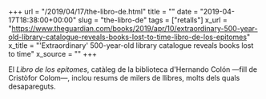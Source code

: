 +++
url = "/2019/04/17/the-libro-de.html"
title = ""
date = "2019-04-17T18:38:00+00:00"
slug = "the-libro-de"
tags = ["retalls"]
x_url = "https://www.theguardian.com/books/2019/apr/10/extraordinary-500-year-old-library-catalogue-reveals-books-lost-to-time-libro-de-los-epitomes"
x_title = "'Extraordinary' 500-year-old library catalogue reveals books lost to time"
x_source = ""
+++

El *Libro de los epítomes*, catàleg de la biblioteca d'Hernando Colón —fill de Cristòfor Colom—, inclou resums de milers de llibres, molts dels quals desapareguts.
